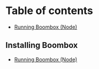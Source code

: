 # Table of contents

- [Running Boombox \(Node\)](README.md)

## Installing Boombox

- [Running Boombox \(Node\)](installing-boombox/running-boombox-node.md)
